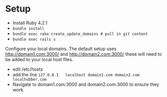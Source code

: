 # Setup

- Install Ruby 4.2.1
- `bundle install`
- `bundle exec rake create_update_domains # pull in git content`
- `bundle exec rails s`

Configure your local domains. The default setup uses http://domain1.com:3000/ and http://domain2.com:3000/ these will need to be added to your local host files.

- edit /etc/hosts
- add the line `127.0.0.1	localhost domain1.com domain2.com localhubber.com`
- Navigate to domain1.com:3000 and domain2.com:3000 to ensure they work.
